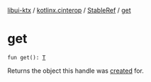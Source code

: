 [libui-ktx](../../index.md) / [kotlinx.cinterop](../index.md) / [StableRef](index.md) / [get](./get.md)

# get

`fun get(): `[`T`](index.md#T)

Returns the object this handle was [created](create.md) for.

